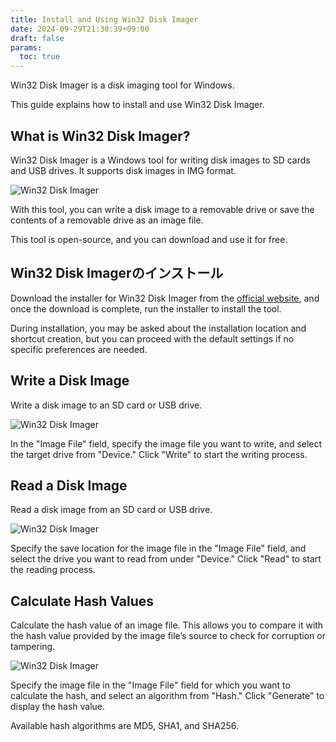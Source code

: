 ```yaml
---
title: Install and Using Win32 Disk Imager
date: 2024-09-29T21:30:39+09:00
draft: false
params:
  toc: true
---
```


Win32 Disk Imager is a disk imaging tool for Windows.

This guide explains how to install and use Win32 Disk Imager.

## What is Win32 Disk Imager?

Win32 Disk Imager is a Windows tool for writing disk images to SD cards and USB drives. It supports disk images in IMG format.

![Win32 Disk Imager](images/win32-disk-imager.webp)

With this tool, you can write a disk image to a removable drive or save the contents of a removable drive as an image file.

This tool is open-source, and you can download and use it for free.

## Win32 Disk Imagerのインストール

Download the installer for Win32 Disk Imager from the [official website](https://sourceforge.net/projects/win32diskimager/), and once the download is complete, run the installer to install the tool.

During installation, you may be asked about the installation location and shortcut creation, but you can proceed with the default settings if no specific preferences are needed.

## Write a Disk Image

Write a disk image to an SD card or USB drive.

![Win32 Disk Imager](images/win32-disk-imager-write.webp)

In the "Image File" field, specify the image file you want to write, and select the target drive from "Device." Click "Write" to start the writing process.

## Read a Disk Image

Read a disk image from an SD card or USB drive.

![Win32 Disk Imager](images/win32-disk-imager-read.webp)

Specify the save location for the image file in the "Image File" field, and select the drive you want to read from under "Device." Click "Read" to start the reading process.

## Calculate Hash Values

Calculate the hash value of an image file. This allows you to compare it with the hash value provided by the image file’s source to check for corruption or tampering.

![Win32 Disk Imager](images/win32-disk-imager-hash.webp)

Specify the image file in the "Image File" field for which you want to calculate the hash, and select an algorithm from "Hash." Click "Generate" to display the hash value.

Available hash algorithms are MD5, SHA1, and SHA256.
